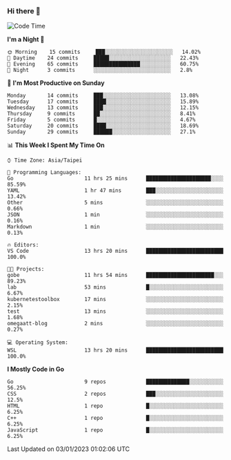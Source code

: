 ### Hi there 👋

<!--START_SECTION:waka-->
![Code Time](http://img.shields.io/badge/Code%20Time-707%20hrs%2036%20mins-blue)

**I'm a Night 🦉** 

```text
🌞 Morning    15 commits     ███░░░░░░░░░░░░░░░░░░░░░░   14.02% 
🌆 Daytime    24 commits     █████░░░░░░░░░░░░░░░░░░░░   22.43% 
🌃 Evening    65 commits     ███████████████░░░░░░░░░░   60.75% 
🌙 Night      3 commits      ░░░░░░░░░░░░░░░░░░░░░░░░░   2.8%

```
📅 **I'm Most Productive on Sunday** 

```text
Monday       14 commits     ███░░░░░░░░░░░░░░░░░░░░░░   13.08% 
Tuesday      17 commits     ████░░░░░░░░░░░░░░░░░░░░░   15.89% 
Wednesday    13 commits     ███░░░░░░░░░░░░░░░░░░░░░░   12.15% 
Thursday     9 commits      ██░░░░░░░░░░░░░░░░░░░░░░░   8.41% 
Friday       5 commits      █░░░░░░░░░░░░░░░░░░░░░░░░   4.67% 
Saturday     20 commits     ████░░░░░░░░░░░░░░░░░░░░░   18.69% 
Sunday       29 commits     ██████░░░░░░░░░░░░░░░░░░░   27.1%

```


📊 **This Week I Spent My Time On** 

```text
⌚︎ Time Zone: Asia/Taipei

💬 Programming Languages: 
Go                       11 hrs 25 mins      █████████████████████░░░░   85.59% 
YAML                     1 hr 47 mins        ███░░░░░░░░░░░░░░░░░░░░░░   13.42% 
Other                    5 mins              ░░░░░░░░░░░░░░░░░░░░░░░░░   0.66% 
JSON                     1 min               ░░░░░░░░░░░░░░░░░░░░░░░░░   0.16% 
Markdown                 1 min               ░░░░░░░░░░░░░░░░░░░░░░░░░   0.13%

🔥 Editors: 
VS Code                  13 hrs 20 mins      █████████████████████████   100.0%

🐱‍💻 Projects: 
gobe                     11 hrs 54 mins      ██████████████████████░░░   89.23% 
lab                      53 mins             █░░░░░░░░░░░░░░░░░░░░░░░░   6.67% 
kubernetestoolbox        17 mins             ░░░░░░░░░░░░░░░░░░░░░░░░░   2.15% 
test                     13 mins             ░░░░░░░░░░░░░░░░░░░░░░░░░   1.68% 
omegaatt-blog            2 mins              ░░░░░░░░░░░░░░░░░░░░░░░░░   0.27%

💻 Operating System: 
WSL                      13 hrs 20 mins      █████████████████████████   100.0%

```

**I Mostly Code in Go** 

```text
Go                       9 repos             ██████████████░░░░░░░░░░░   56.25% 
CSS                      2 repos             ███░░░░░░░░░░░░░░░░░░░░░░   12.5% 
HTML                     1 repo              █░░░░░░░░░░░░░░░░░░░░░░░░   6.25% 
C++                      1 repo              █░░░░░░░░░░░░░░░░░░░░░░░░   6.25% 
JavaScript               1 repo              █░░░░░░░░░░░░░░░░░░░░░░░░   6.25%

```



 Last Updated on 03/01/2023 01:02:06 UTC
<!--END_SECTION:waka-->

<!--
**omegaatt36/omegaatt36** is a ✨ _special_ ✨ repository because its `README.md` (this file) appears on your GitHub profile.

Here are some ideas to get you started:

- 🔭 I’m currently working on ...
- 🌱 I’m currently learning ...
- 👯 I’m looking to collaborate on ...
- 🤔 I’m looking for help with ...
- 💬 Ask me about ...
- 📫 How to reach me: ...
- 😄 Pronouns: ...
- ⚡ Fun fact: ...
-->
